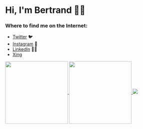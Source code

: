 # Hi, I'm Bertrand 👋🏾

<!--
**Atemndobs/Atemndobs** is a ✨ _special_ ✨ repository because its `README.md` (this file) appears on your GitHub profile.

- 🔭 I’m currently working on ...
- 🌱 I’m currently learning ...
- 👯 I’m looking to collaborate on ...
- 🤔 I’m looking for help with ...
- 💬 Ask me about ...
- 📫 How to reach me: ...
- 😄 Pronouns: ...
- ⚡ Fun fact: ...

<img src="https://firebasestorage.googleapis.com/v0/b/deja-vue-e67a1.appspot.com/o/avat_atem.png?alt=media&token=5827b153-5462-4301-81be-ade0777202d4">
-->

<!-- story: I recently embarked on this exciting journey of coding and every new thing I learn makes the journwey even more Exciting -->

### Where to find me on the Internet:

- [Twitter](https://twitter.com/Atemkeng5) :bird:
- [Instagram](https://www.instagram.com/atem_ndobs/) 📸
- [LinkedIn](https://www.linkedin.com/in/bertrand-ndobegang-atemkeng-58b06314b/) 👩‍💻
- [Xing](https://www.xing.com/profile/BertrandNdobegang_Atemkeng/cv) 



<!-- <img src="https://firebasestorage.googleapis.com/v0/b/deja-vue-e67a1.appspot.com/o/avat_atem.png?alt=media&token=5827b153-5462-4301-81be-ade0777202d" width="150" height="150">  -->

<a href="https://github.com/Atemndobs/Atemndobs">
  <img height=200 align="center" src="https://github-readme-stats.vercel.app/api?username=Atemndobs" />
</a>
<a href="https://github.com/Atemndobs/Atemndobs">
  <img height=200 align="center" src="https://github-readme-stats.vercel.app/api/top-langs?username=Atemndobs&layout=compact&langs_count=8&card_width=320" />
</a>


<picture>
  <source
    srcset="https://github-readme-stats.vercel.app/api?username=anuraghazra&show_icons=true&theme=dark"
    media="(prefers-color-scheme: dark)"
  />
  <source
    srcset="https://github-readme-stats.vercel.app/api?username=anuraghazra&show_icons=true"
    media="(prefers-color-scheme: light), (prefers-color-scheme: no-preference)"
  />
  <img src="https://github-readme-stats.vercel.app/api?username=anuraghazra&show_icons=true" />
</picture>
